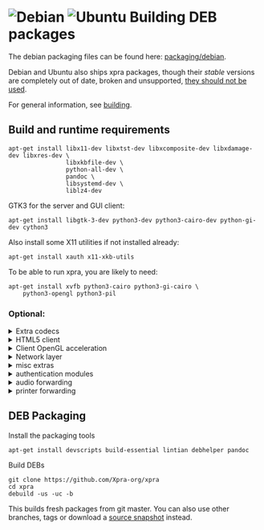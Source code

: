 # ![Debian](../images/icons/debian.png)   ![Ubuntu](../images/icons/ubuntu.png) Building DEB packages

The debian packaging files can be found here: [packaging/debian](https://github.com/Xpra-org/xpra/blob/master/packaging/debian).

Debian and Ubuntu also ships xpra packages, though their _stable_ versions are completely out of date, broken and unsupported, [they should not be used](https://github.com/Xpra-org/xpra/wiki/Distribution-Packages).

For general information, see [building](./README.md).

## Build and runtime requirements
```shell
apt-get install libx11-dev libxtst-dev libxcomposite-dev libxdamage-dev libxres-dev \
                libxkbfile-dev \
                python-all-dev \
                pandoc \
                libsystemd-dev \
                liblz4-dev
```
GTK3 for the server and GUI client:
```shell
apt-get install libgtk-3-dev python3-dev python3-cairo-dev python-gi-dev cython3
```
Also install some X11 utilities if not installed already:
```shell
apt-get install xauth x11-xkb-utils
```
To be able to run xpra, you are likely to need:
```shell
apt-get install xvfb python3-cairo python3-gi-cairo \
    python3-opengl python3-pil
```

### Optional:
<details>
  <summary>Extra codecs</summary>

See [picture codecs](../Usage/Encodings.md)
Basic picture codecs
```shell
apt-get install libturbojpeg-dev libwebp-dev python3-pil
```
for video support (x264 and vpx)
```shell
apt-get install libx264-dev libvpx-dev yasm
```
for using [NVENC](../Usage/NVENC.md)
```shell
apt-get install libnvidia-encode1 python3-numpy
```
ffmpeg based video codecs
```shell
apt-get install libavformat-dev libavcodec-dev libswscale-dev
```
</details>

<details>
  <summary>HTML5 client</summary>

for more details, see [html5 client](https://github.com/Xpra-org/xpra-html5)
```shell
apt-get install uglifyjs brotli libjs-jquery libjs-jquery-ui gnome-backgrounds
```
</details>

<details>
  <summary>Client OpenGL acceleration</summary>

[OpenGL](../Usage/Client-OpenGL.md)
```shell
apt-get install python3-opengl
```
</details>

<details>
  <summary>Network layer</summary>

For more details, see [network](../Network/README.md).
```shell
apt-get install python3-dbus python3-cryptography \
                python3-netifaces python3-yaml python3-lzo
```
[SSH](../Network/SSH.md):
```shell
apt-get install openssh-client sshpass python3-paramiko
```
</details>

<details>
  <summary>misc extras</summary>

python libraries:
```shell
apt-get install python3-setproctitle python3-xdg python3-pyinotify python3-opencv
```
X11:
```shell
apt-get install libpam-dev quilt xserver-xorg-dev xutils-dev xserver-xorg-video-dummy xvfb keyboard-configuration
```
</details>

<details>
  <summary>authentication modules</summary>

For more details, see [authentication](../Usage/Authentication.md).
```shell
apt-get install python3-kerberos python3-gssapi
```
</details>

<details>
  <summary>audio forwarding</summary>

See [audio](../Features/Audio.md) support and codecs
```shell
apt-get install gstreamer1.0-pulseaudio gstreamer1.0-alsa \
                gstreamer1.0-plugins-base gstreamer1.0-plugins-good \
                gstreamer1.0-plugins-ugly
```
</details>

<details>
  <summary>printer forwarding</summary>

See [printing](../Features/Printing.md)
```shell
apt-get install cups-filters cups-common cups-pdf python3-cups
```
</details>

## DEB Packaging
Install the packaging tools
```shell
apt-get install devscripts build-essential lintian debhelper pandoc
```

Build DEBs
```shell
git clone https://github.com/Xpra-org/xpra
cd xpra
debuild -us -uc -b
```
This builds fresh packages from git master.
You can also use other branches, tags or download a [source snapshot](https://xpra.org/src/) instead.
